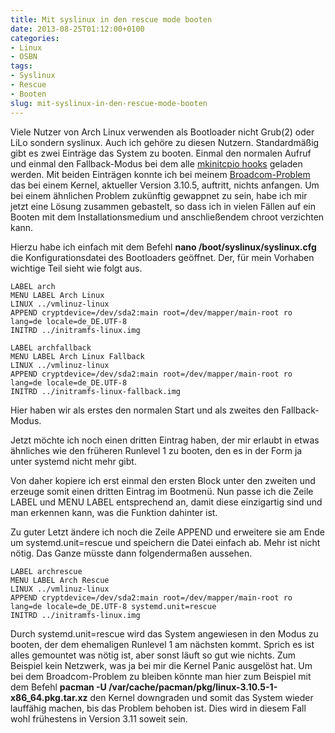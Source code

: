 ```yaml
---
title: Mit syslinux in den rescue mode booten
date: 2013-08-25T01:12:00+0100
categories:
- Linux
- OSBN
tags:
- Syslinux
- Rescue
- Booten
slug: mit-syslinux-in-den-rescue-mode-booten
---
```

Viele Nutzer von Arch Linux verwenden als Bootloader nicht Grub(2) oder LiLo sondern syslinux. Auch ich gehöre zu diesen Nutzern. Standardmäßig gibt es zwei Einträge das System zu booten. Einmal den normalen Aufruf und einmal den Fallback-Modus bei dem alle [mkinitcpio hooks](https://wiki.archlinux.org/index.php/Mkinitcpio#HOOKS "mkinitcpio hooks") geladen werden. Mit beiden Einträgen konnte ich bei meinem [Broadcom-Problem](/warum-man-immer-erst-die-sufu-nutzen-sollte/ "Warum man immer erst die SuFu nutzen sollte") das bei einem Kernel, aktueller Version 3.10.5, auftritt, nichts anfangen. Um bei einem ähnlichen Problem zukünftig gewappnet zu sein, habe ich mir jetzt eine Lösung zusammen gebastelt, so dass ich in vielen Fällen auf ein Booten mit dem Installationsmedium und anschließendem chroot verzichten kann.

Hierzu habe ich einfach mit dem Befehl **nano /boot/syslinux/syslinux.cfg** die Konfigurationsdatei des Bootloaders geöffnet. Der, für mein Vorhaben wichtige Teil sieht wie folgt aus.

<pre class="line-numbers" style="white-space:pre-wrap;">
<code class="language-bash">LABEL arch
MENU LABEL Arch Linux
LINUX ../vmlinuz-linux
APPEND cryptdevice=/dev/sda2:main root=/dev/mapper/main-root ro lang=de locale=de_DE.UTF-8
INITRD ../initramfs-linux.img

LABEL archfallback
MENU LABEL Arch Linux Fallback
LINUX ../vmlinuz-linux
APPEND cryptdevice=/dev/sda2:main root=/dev/mapper/main-root ro lang=de locale=de_DE.UTF-8
INITRD ../initramfs-linux-fallback.img</code>
</pre>

Hier haben wir als erstes den normalen Start und als zweites den Fallback-Modus.

Jetzt möchte ich noch einen dritten Eintrag haben, der mir erlaubt in etwas ähnliches wie den früheren Runlevel 1 zu booten, den es in der Form ja unter systemd nicht mehr gibt.

Von daher kopiere ich erst einmal den ersten Block unter den zweiten und erzeuge somit einen dritten Eintrag im Bootmenü. Nun passe ich die Zeile LABEL und MENU LABEL entsprechend an, damit diese einzigartig sind und man erkennen kann, was die Funktion dahinter ist.

Zu guter Letzt ändere ich noch die Zeile APPEND und erweitere sie am Ende um systemd.unit=rescue und speichern die Datei einfach ab. Mehr ist nicht nötig. Das Ganze müsste dann folgendermaßen aussehen.

<pre class="line-numbers" style="white-space:pre-wrap;">
<code class="language-bash">LABEL archrescue
MENU LABEL Arch Rescue
LINUX ../vmlinuz-linux
APPEND cryptdevice=/dev/sda2:main root=/dev/mapper/main-root ro lang=de locale=de_DE.UTF-8 systemd.unit=rescue
INITRD ../initramfs-linux.img</code>
</pre>

Durch systemd.unit=rescue wird das System angewiesen in den Modus zu booten, der dem ehemaligen Runlevel 1 am nächsten kommt. Sprich es ist alles gemountet was nötig ist, aber sonst läuft so gut wie nichts. Zum Beispiel kein Netzwerk, was ja bei mir die Kernel Panic ausgelöst hat. Um bei dem Broadcom-Problem zu bleiben könnte man hier zum Beispiel mit dem Befehl **pacman -U /var/cache/pacman/pkg/linux-3.10.5-1-x86_64.pkg.tar.xz** den Kernel downgraden und somit das System wieder lauffähig machen, bis das Problem behoben ist. Dies wird in diesem Fall wohl frühestens in Version 3.11 soweit sein.
